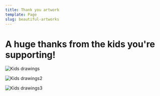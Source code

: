 ```yaml
---
title: Thank you artwork
template: Page
slug: beautiful-artworks
---
```

# A huge thanks from the kids you're supporting!

![Kids drawings](/images/uploads/kids-team-drawings.jpg)

![Kids drawings2](/images/uploads/kids-team-drawings2.jpg)

![Kids drawings3](/images/uploads/celine-chapel-hill-ss-2013.jpg)
